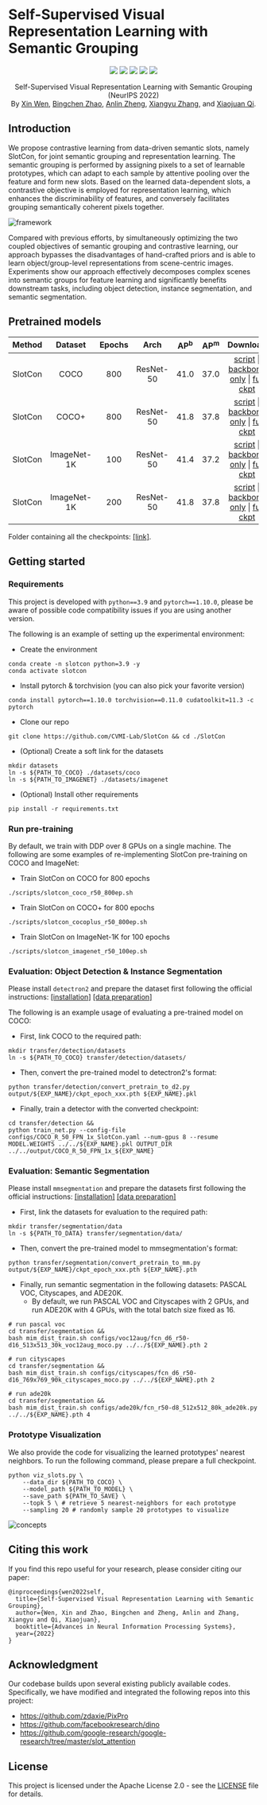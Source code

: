 # Self-Supervised Visual Representation Learning with Semantic Grouping

<p align="center">
    <a href="https://nips.cc/Conferences/2022/Schedule?showEvent=55409"><img src="https://img.shields.io/badge/-NeurIPS%202022-68488b"></a>
    <a href="https://arxiv.org/abs/2205.15288"><img src="https://img.shields.io/badge/arXiv-2205.15288-b31b1b"></a>
    <a href="https://wen-xin.info/slotcon"><img src="https://img.shields.io/badge/Project-Website-blue"></a>
    <a href="https://connecthkuhk-my.sharepoint.com/:f:/g/personal/xwen_connect_hku_hk/Etg2mBDKbFdPgO0W7CX5m94BAVqwX8XLhsLThlMXHIa8hg"><img src="https://img.shields.io/badge/ModelZoo-OneDrive-blue"></a>
  <a href="https://github.com/CVMI-Lab/SlotCon/blob/master/LICENSE"><img src="https://img.shields.io/badge/License-Apache%202.0-blue.svg"></a>
</p>
<p align="center">
	Self-Supervised Visual Representation Learning with Semantic Grouping (NeurIPS 2022)<br>
  By
  <a href="https://wen-xin.info">Xin Wen</a>, 
  <a href="https://bzhao.me/">Bingchen Zhao</a>, 
  <a href="https://dblp.org/pid/208/4164.html">Anlin Zheng</a>, 
  <a href="https://scholar.google.com/citations?user=yuB-cfoAAAAJ">Xiangyu Zhang</a>, and 
  <a href="https://xjqi.github.io/">Xiaojuan Qi</a>.
</p>

## Introduction

We propose contrastive learning from data-driven semantic slots, namely SlotCon, for joint semantic grouping and representation learning. The semantic grouping is performed by assigning pixels to a set of learnable prototypes, which can adapt to each sample by attentive pooling over the feature and form new slots. Based on the learned data-dependent slots, a contrastive objective is employed for representation learning, which enhances the discriminability of features, and conversely facilitates grouping semantically coherent pixels together.

![framework](assets/framework.jpg)

Compared with previous efforts, by simultaneously optimizing the two coupled objectives of semantic grouping and contrastive learning, our approach bypasses the disadvantages of hand-crafted priors and is able to learn object/group-level representations from scene-centric images. Experiments show our approach effectively decomposes complex scenes into semantic groups for feature learning and significantly benefits downstream tasks, including object detection, instance segmentation, and semantic segmentation.

## Pretrained models

|  Method |   Dataset   | Epochs | Arch | AP<sup>b</sup> | AP<sup>m</sup> |                                    Download                                           |
|:-------:|:-----------:|:------:|:----:|:--------------:|:--------------:|:-------------------------------------------------------------------------------------:|
| SlotCon |     COCO    |   800  | ResNet-50 |      41.0      |      37.0      | [script](scripts/slotcon_coco_r50_800ep.sh)     \| [backbone only](https://connecthkuhk-my.sharepoint.com/:u:/g/personal/xwen_connect_hku_hk/EblWkXnjvw1Eo9ZsqbnXeKMBnbv3ckUIE8LHYbIMWXKJMw) \| [full ckpt](https://connecthkuhk-my.sharepoint.com/:u:/g/personal/xwen_connect_hku_hk/EZ0wZDBEZ6tEuhHskPZ_Y6gBSTeaBrQd8qLhwjzRmD6MPQ?e=MSgYg7) |
| SlotCon |    COCO+    |   800  | ResNet-50 |      41.8      |      37.8      | [script](scripts/slotcon_cocoplus_r50_800ep.sh) \| [backbone only](https://connecthkuhk-my.sharepoint.com/:u:/g/personal/xwen_connect_hku_hk/EUyUtld5CnRIpbt8Bv_4Ud4BnNj_IyYidwAigf4kxexkxw?e=Y5pRO5) \| [full ckpt](https://connecthkuhk-my.sharepoint.com/:u:/g/personal/xwen_connect_hku_hk/EeXT7OKwVQdBugtryU8rLXYBRfsfOEfJA-JTH8Spn4yVDw?e=majD4e) |
| SlotCon | ImageNet-1K |   100  | ResNet-50 |      41.4      |      37.2      | [script](scripts/slotcon_imagenet_r50_100ep.sh) \| [backbone only](https://connecthkuhk-my.sharepoint.com/:u:/g/personal/xwen_connect_hku_hk/Ebw3pQE_IqNGtWBxrNRLQvABnrNEJdHjoNH1vHjs0EK2wQ?e=611vSK) \| [full ckpt](https://connecthkuhk-my.sharepoint.com/:u:/g/personal/xwen_connect_hku_hk/EUAAU7QehXhIsK7EjlpcRqMBi_uzxe_8tFcUN7AIVdyFEg?e=SJbYjc) |
| SlotCon | ImageNet-1K |   200  | ResNet-50 |      41.8      |      37.8      | [script](scripts/slotcon_imagenet_r50_200ep.sh) \| [backbone only](https://connecthkuhk-my.sharepoint.com/:u:/g/personal/xwen_connect_hku_hk/ESjXwX7gp9VPsfwoEOfkyPoBre3qt92nCyS9VjgkWJVxDA?e=mnTUef) \| [full ckpt](https://connecthkuhk-my.sharepoint.com/:u:/g/personal/xwen_connect_hku_hk/EZ9bTfGqscZBrRCR9ca8gHoBymN4gCdLGPtYOVy6GXqpfw?e=qWtVud) |

Folder containing all the checkpoints: [\[link\]](https://connecthkuhk-my.sharepoint.com/:f:/g/personal/xwen_connect_hku_hk/Etg2mBDKbFdPgO0W7CX5m94BAVqwX8XLhsLThlMXHIa8hg).
## Getting started

### Requirements

This project is developed with `python==3.9` and `pytorch==1.10.0`, please be aware of possible code compatibility issues if you are using another version.

The following is an example of setting up the experimental environment:

* Create the environment
```shell script
conda create -n slotcon python=3.9 -y
conda activate slotcon
```

* Install pytorch & torchvision (you can also pick your favorite version)
```shell script
conda install pytorch==1.10.0 torchvision==0.11.0 cudatoolkit=11.3 -c pytorch
```

* Clone our repo
```shell script
git clone https://github.com/CVMI-Lab/SlotCon && cd ./SlotCon
```

* (Optional) Create a soft link for the datasets
```shell script
mkdir datasets
ln -s ${PATH_TO_COCO} ./datasets/coco
ln -s ${PATH_TO_IMAGENET} ./datasets/imagenet
```

* (Optional) Install other requirements
```shell script
pip install -r requirements.txt
```

### Run pre-training
By default, we train with DDP over 8 GPUs on a single machine. The following are some examples of re-implementing SlotCon pre-training on COCO and ImageNet:

* Train SlotCon on COCO for 800 epochs
```shell script
./scripts/slotcon_coco_r50_800ep.sh
```

* Train SlotCon on COCO+ for 800 epochs
```shell script
./scripts/slotcon_cocoplus_r50_800ep.sh
```

* Train SlotCon on ImageNet-1K for 100 epochs
```shell script
./scripts/slotcon_imagenet_r50_100ep.sh
```

### Evaluation: Object Detection & Instance Segmentation

Please install `detectron2` and prepare the dataset first following the official instructions: [\[installation\]](https://detectron2.readthedocs.io/en/latest/tutorials/install.html) [\[data preparation\]](https://detectron2.readthedocs.io/en/latest/tutorials/builtin_datasets.html)

The following is an example usage of evaluating a pre-trained model on COCO:

* First, link COCO to the required path:
```shell script
mkdir transfer/detection/datasets
ln -s ${PATH_TO_COCO} transfer/detection/datasets/
```

* Then, convert the pre-trained model to detectron2's format:
```shell script
python transfer/detection/convert_pretrain_to_d2.py output/${EXP_NAME}/ckpt_epoch_xxx.pth ${EXP_NAME}.pkl
```

* Finally, train a detector with the converted checkpoint:
```shell script
cd transfer/detection &&
python train_net.py --config-file configs/COCO_R_50_FPN_1x_SlotCon.yaml --num-gpus 8 --resume MODEL.WEIGHTS ../../${EXP_NAME}.pkl OUTPUT_DIR ../../output/COCO_R_50_FPN_1x_${EXP_NAME}
```

### Evaluation: Semantic Segmentation

Please install `mmsegmentation` and prepare the datasets first following the official instructions: [\[installation\]](https://mmsegmentation.readthedocs.io/en/latest/get_started.html#installation) [\[data preparation\]](https://mmsegmentation.readthedocs.io/en/latest/dataset_prepare.html)

* First, link the datasets for evaluation to the required path:
```shell script
mkdir transfer/segmentation/data
ln -s ${PATH_TO_DATA} transfer/segmentation/data/
```

* Then, convert the pre-trained model to mmsegmentation's format:
```shell script
python transfer/segmentation/convert_pretrain_to_mm.py output/${EXP_NAME}/ckpt_epoch_xxx.pth ${EXP_NAME}.pth
```

* Finally, run semantic segmentation in the following datasets: PASCAL VOC, Cityscapes, and ADE20K. 
    * By default, we run PASCAL VOC and Cityscapes with 2 GPUs, and run ADE20K with 4 GPUs, with the total batch size fixed as 16.
```shell script
# run pascal voc
cd transfer/segmentation &&
bash mim_dist_train.sh configs/voc12aug/fcn_d6_r50-d16_513x513_30k_voc12aug_moco.py ../../${EXP_NAME}.pth 2
```

```shell script
# run cityscapes
cd transfer/segmentation &&
bash mim_dist_train.sh configs/cityscapes/fcn_d6_r50-d16_769x769_90k_cityscapes_moco.py ../../${EXP_NAME}.pth 2
```

```shell script
# run ade20k
cd transfer/segmentation &&
bash mim_dist_train.sh configs/ade20k/fcn_r50-d8_512x512_80k_ade20k.py ../../${EXP_NAME}.pth 4
```
### Prototype Visualization

We also provide the code for visualizing the learned prototypes' nearest neighbors.
To run the following command, please prepare a full checkpoint.

```shell script
python viz_slots.py \
    --data_dir ${PATH_TO_COCO} \
    --model_path ${PATH_TO_MODEL} \
    --save_path ${PATH_TO_SAVE} \
    --topk 5 \ # retrieve 5 nearest-neighbors for each prototype
    --sampling 20 # randomly sample 20 prototypes to visualize
```

![concepts](assets/concepts.jpg)

## Citing this work

If you find this repo useful for your research, please consider citing our paper:

```
@inproceedings{wen2022self,
  title={Self-Supervised Visual Representation Learning with Semantic Grouping},
  author={Wen, Xin and Zhao, Bingchen and Zheng, Anlin and Zhang, Xiangyu and Qi, Xiaojuan},
  booktitle={Advances in Neural Information Processing Systems},
  year={2022}
}
```

## Acknowledgment

Our codebase builds upon several existing publicly available codes. Specifically, we have modified and integrated the following repos into this project:

* https://github.com/zdaxie/PixPro
* https://github.com/facebookresearch/dino
* https://github.com/google-research/google-research/tree/master/slot_attention

## License
This project is licensed under the Apache License 2.0 - see the [LICENSE](LICENSE) file for details.
